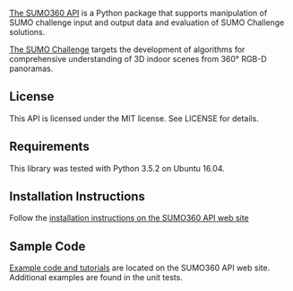 
[The SUMO360 API](https://facebookresearch.github.io/sumo-challenge/) is a Python package that supports manipulation of SUMO challenge input and output data and evaluation of SUMO Challenge solutions.

[The SUMO Challenge](https://sumochallenge.org) targets the development of algorithms for comprehensive understanding of 3D indoor scenes from 360&deg; RGB-D panoramas.

## License

This API is licensed under the MIT license.  See LICENSE for details.

## Requirements

This library was tested with Python 3.5.2 on Ubuntu 16.04.

## Installation Instructions

Follow the [installation instructions on the SUMO360 API web site](https://facebookresearch.github.io/sumo-challenge/docs/installation)

## Sample Code

[Example code and tutorials](https://facebookresearch.github.io/sumo-challenge/docs/input) are located on the SUMO360 API web site.  Additional examples are found in the unit tests.
